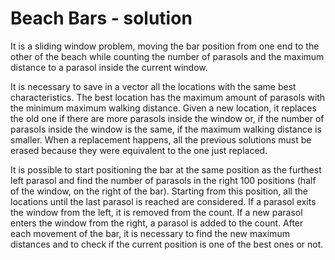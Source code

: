 # Beach Bars - solution

It is a sliding window problem, moving the bar position from one end to the other of the beach while counting the number of parasols and the maximum distance to a parasol inside the current window.

It is necessary to save in a vector all the locations with the same best characteristics. The best location has the maximum amount of parasols with the minimum maximum walking distance. Given a new location, it replaces the old one if there are more parasols inside the window or, if the number of parasols inside the window is the same, if the maximum walking distance is smaller. When a replacement happens, all the previous solutions must be erased because they were equivalent to the one just replaced.

It is possible to start positioning the bar at the same position as the furthest left parasol and find the number of parasols in the right 100 positions (half of the window, on the right of the bar). Starting from this position, all the locations until the last parasol is reached are considered. If a parasol exits the window from the left, it is removed from the count. If a new parasol enters the window from the right, a parasol is added to the count. After each movement of the bar, it is necessary to find the new maximum distances and to check if the current position is one of the best ones or not.
